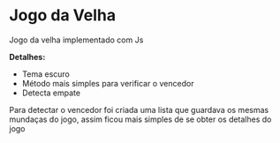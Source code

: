 # Jogo da Velha 

Jogo da velha implementado com Js

**Detalhes:**
- Tema escuro
- Método mais simples para verificar o vencedor 
- Detecta empate

Para detectar o vencedor foi criada uma lista que guardava os mesmas mundaças do jogo, assim ficou mais simples de se obter os detalhes do jogo